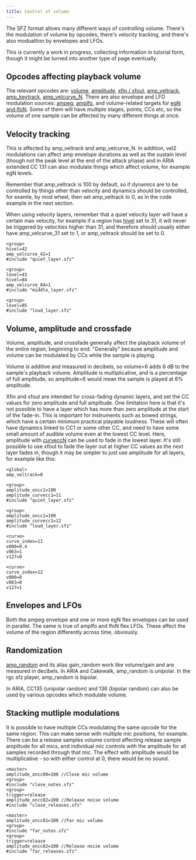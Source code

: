 ```yaml
---
title: Control of volume
---
```

The SFZ format allows many different ways of controlling volume. There's the
modulation of volume by opcodes, there's velocity tracking, and there's also
modualtion by envelopes and LFOs.

This is currently a work in progress, collecting information in tutorial form,
though it might be turned into another type of page eventually.

## Opcodes affecting playback volume

The relevant opcodes are: [volume], [amplitude], [xfin / xfout], [amp_veltrack],
[amp_keytrack], [amp_velcurve_N].
There are also envelope and LFO modulation sources: [ampeg], [amplfo], and
volume-related targets for [egN and lfoN]. Some of them will have multiple stages,
points, CCs etc, so the volume of one sample can be affected by many different things
at once.

## Velocity tracking

This is affected by amp_veltrack and amp_velcurve_N. In addition, vel2 modulations
can affect amp envelope durations as well as the sustain level (though not the
peak level at the end of the attack phase) and in ARIA extended CC 131 can also
modulate things which affect volume, for example egN levels.

Remember that amp_veltrack is 100 by default, so if dynamics are to be controlled
by things other than velocity and dynamics should be controlled, for examle, by
mod wheel, then set amp_veltrack to 0, as in the code example in the next section.

When using velocity layers, remember that a quiet velocity layer will have a certain
max velocity, for example if a region has [hivel] set to 31, it
will never be triggered by velocities higher than 31, and therefore should usually
either have amp_velcurve_31 set to 1, or amp_veltrack should be set to 0.

```sfz
<group>
hivel=42
amp_velcurve_42=1
#include "quiet_layer.sfz"

<group>
lovel=43
hivel=84
amp_velcurve_84=1
#include "middle_layer.sfz"

<group>
lovel=85
#include "loud_layer.sfz"
```

## Volume, amplitude and crossfade

Volume, amplitude, and crossfade generally affect the playback volume of the entire
region, beginning to end. "Generally" because amplitude and volume can be modulated
by CCs while the sample is playing.

Volume is additive and measured in decibels, so volume=6 adds 6 dB to the sample's
playback volume. Amplitude is multiplicative, and is a percentage of full amplitude,
so amplitude=6 would mean the sample is played at 6% amplitude.

Xfin and xfout are intended for cross-fading dynamic layers, and set the CC values for
zero amplitude and full amplitude. One limitation here is that it's not possible to
have a layer which has more than zero amplitude at the start of the fade-in. This is
important for instruments such as bowed strings, which have a certain minimum practical
playable loudness. These will often have dynamics linked to CC1 or some other CC, and
need to have some small amount of audible volume even at the lowest CC level. Here,
amplitude with [curveccN] can be used to fade in the lowest layer.
It's still possible to use xfout to fade the layer out at higher CC values as
the next layer fades in, though it may be simpler to just use amplitude for all layers,
for example like this:

```sfz
<global>
amp_veltrack=0

<group>
amplitude_oncc1=100
amplitude_curvecc1=11
#include "quiet_layer.sfz"

<group>
amplitude_oncc1=100
amplitude_curvecc1=12
#include "loud_layer.sfz"

<curve>
curve_index=11
v000=0.4
v063=1
v127=0

<curve>
curve_index=12
v000=0
v063=0
v127=1
```

## Envelopes and LFOs

Both the ampeg envelope and one or more egN flex envelopes can be used in parallel.
The same is true of amplfo and lfoN flex LFOs. These affect the volume of the
region differently across time, obviously.

## Randomization

[amp_random] and its alias gain_random work like volume/gain
and are measured in decibels. In ARIA and Cakewalk, amp_random is unipolar.
In the rgc sfz player, amp_random is bipolar.

In ARIA, CC135 (unipolar random) and 136 (bipolar random) can also be used by
various opcodes which modulate volume.

## Stacking mutliple modulations

It is possible to have multiple CCs modulating the same opcode for the same region.
This can make sense with multiple mic positions, for example. There can be a release
samples volume control affecting release sample amplitude for all mics, and individual
mic controls with the amplitude for all samples recorded through that mic. The effect
with amplitude would be multiplicative - so with either control at 0, there would be
no sound.

```sfz
<master>
amplitude_oncc80=100 //Close mic volume
<group>
#include "close_notes.sfz"
<group>
trigger=release
amplitude_oncc82=100 //Release noise volume
#include "close_releases.sfz"

<master>
amplitude_oncc81=100 //Far mic volume
<group>
#include "far_notes.sfz"
<group>
trigger=release
amplitude_oncc82=100 //Release noise volume
#include "far_releases.sfz"
```


[egN and lfoN]:   sfz2_modulations.md
[curveccN]:       ../modulations/curveccN.md
[amp_keytrack]:   ../opcodes/amp_keytrack.md
[amp_random]:     ../opcodes/amp_random.md
[amp_veltrack]:   ../opcodes/amp_veltrack.md
[amp_velcurve_N]: ../opcodes/amp_velcurve_N.md
[ampeg]:          ../opcodes/ampeg_attack.md
[amplfo]:         ../opcodes/amplfo_depth.md
[amplitude]:      ../opcodes/amplitude.md
[hivel]:          ../opcodes/hivel.md
[volume]:         ../opcodes/volume.md
[xfin / xfout]:   ../opcodes/xfin_loccN.md
